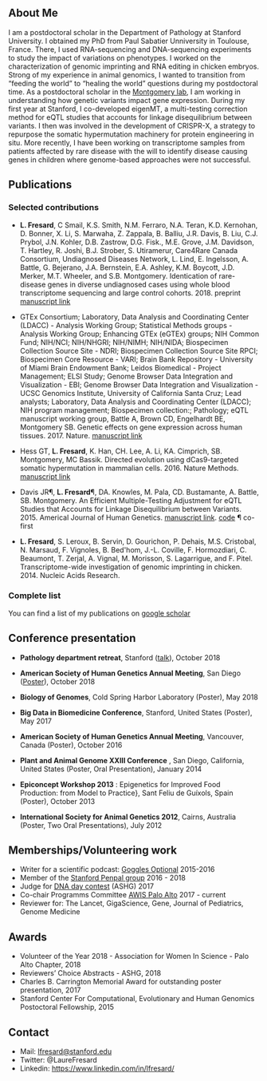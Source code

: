 ## About Me
I am a postdoctoral scholar in the Department of Pathology at Stanford University. I obtained my PhD from Paul Sabatier Unniversity in Toulouse, France. There, I used RNA-sequencing and DNA-sequencing experiments to study the impact of variations on phenotypes. I worked on the characterization of genomic imprinting and RNA editing in chicken embryos. 
Strong of my experience in animal genomics, I wanted to transition from “feeding the world” to “healing the world” questions during my postdoctoral time. As a postdoctoral scholar in the [Montgomery lab](http://montgomerylab.stanford.edu/), I am working in understanding how genetic variants impact gene expression. During my first year at Stanford, I co-developed eigenMT, a multi-testing correction method for eQTL studies that accounts for linkage disequilibrium between variants. I then was involved in the development of CRISPR-X, a strategy to repurpose the somatic hypermutation machinery for protein engineering in situ.
More recently, I have been working on transcriptome samples from patients affected by rare disease with the will to identify disease causing genes in children where genome-based approaches were not successful.


## Publications

### Selected contributions
* **L. Fresard**, C Smail, K.S. Smith, N.M. Ferraro, N.A. Teran, K.D. Kernohan, D. Bonner, X. Li, S. Marwaha, Z. Zappala, B. Balliu, J.R. Davis, B. Liu, C.J. Prybol, J.N. Kohler, D.B. Zastrow, D.G. Fisk., M.E. Grove, J.M. Davidson, T. Hartley, R. Joshi, B.J. Strober, S. Utiramerur, Care4Rare Canada Consortium, Undiagnosed Diseases Network, L. Lind, E. Ingelsson, A. Battle, G. Bejerano, J.A. Bernstein, E.A. Ashley, K.M. Boycott, J.D. Merker, M.T. Wheeler, and S.B. Montgomery. Identication of rare-disease genes in diverse undiagnosed cases using whole blood transcriptome sequencing and large control cohorts. 2018. preprint [manuscript link](https://www.biorxiv.org/content/10.1101/408492v1)

* GTEx Consortium; Laboratory, Data Analysis and Coordinating Center (LDACC) - Analysis Working Group; Statistical Methods groups - Analysis Working Group; Enhancing GTEx (eGTEx) groups; NIH Common Fund; NIH/NCI; NIH/NHGRI; NIH/NIMH; NIH/NIDA; Biospecimen Collection Source Site - NDRI; Biospecimen Collection Source Site RPCI; Biospecimen Core Resource - VARI; Brain Bank Repository - University of Miami Brain Endowment Bank; Leidos Biomedical - Project Management; ELSI Study; Genome Browser Data Integration and Visualization - EBI; Genome Browser Data Integration and Visualization - UCSC Genomics Institute, University of California Santa Cruz; Lead analysts; Laboratory, Data Analysis and Coordinating Center (LDACC); NIH program management; Biospecimen collection:; Pathology; eQTL manuscript working group, Battle A, Brown CD, Engelhardt BE, Montgomery SB. Genetic effects on gene expression across human tissues. 2017. Nature. [manuscript link](https://www.nature.com/articles/nature24277)

* Hess GT, **L. Fresard**, K. Han, CH. Lee, A. Li, KA. Cimprich, SB. Montgomery, MC Bassik. Directed evolution using dCas9-targeted somatic hypermutation in mammalian cells. 2016. Nature Methods. [manuscript link](https://www.nature.com/articles/nmeth.4038)

* Davis JR¶, **L. Fresard**¶, DA. Knowles, M. Pala, CD. Bustamante, A. Battle, SB. Montgomery.  An Efficient Multiple-Testing Adjustment for eQTL Studies that Accounts for Linkage Disequilibrium between Variants. 2015. Americal Journal of Human Genetics. 
[manuscript link](https://www.cell.com/ajhg/fulltext/S0002-9297(15)00492-9).
[code](https://github.com/joed3/eigenMT)
¶ co-first

* **L. Fresard**, S. Leroux, B. Servin, D. Gourichon, P. Dehais, M.S. Cristobal, N. Marsaud, F. Vignoles, B. Bed'hom, J.-L. Coville, F. Hormozdiari, C. Beaumont, T. Zerjal, A. Vignal, M. Morisson, S. Lagarrigue, and F. Pitel. Transcriptome-wide investigation of genomic imprinting in chicken. 2014. Nucleic Acids Research.

### Complete list
You can find a list of my publications on [google scholar](https://scholar.google.com/citations?user=7keeHFQAAAAJ&hl=en)


## Conference presentation

* **Pathology department retreat**, Stanford ([talk](https://github.com/lfresard/talks-posters/blob/master/2018-10_pathology_retreat.pdf)), October 2018

* **American Society of Human Genetics Annual Meeting**, San Diego ([Poster](https://github.com/lfresard/talks-posters/blob/master/2018_ASHG_POSTER_lfresard_final.pdf)), October 2018

* **Biology of Genomes**, Cold Spring Harbor Laboratory (Poster), May 2018

* **Big Data in Biomedicine Conference**, Stanford, United States (Poster), May 2017

* **American Society of Human Genetics Annual Meeting**, Vancouver, Canada (Poster), October 2016

* **Plant and Animal Genome XXIII Conference** , San Diego, California, United States (Poster, Oral Presentation), January 2014

* **Epiconcept Workshop 2013** : Epigenetics for Improved Food Production: from Model to Practice}, Sant Feliu de Guíxols, Spain (Poster), October 2013


* **International Society for Animal Genetics 2012**, Cairns, Australia (Poster, Two Oral Presentations), July 2012


## Memberships/Volunteering work

*  Writer for a scientific podcast: [Goggles Optional](http://gogglesoptional.com/)  2015-2016
* Member of the [Stanford Penpal group](https://www.stanfordsciencepenpals.com/) 2016 - 2018
* Judge for [DNA day contest](https://www.ashg.org/education/dnaday.shtml) (ASHG) 2017
* Co-chair Programms Committee [AWIS Palo Alto](http://pa-awis.weebly.com/) 2017 - current
* Reviewer for: The Lancet, GigaScience, Gene, Journal of Pediatrics, Genome Medicine


## Awards
* Volunteer of the Year 2018 - Association for Women In Science - Palo Alto Chapter, 2018
* Reviewers’ Choice Abstracts - ASHG, 2018
* Charles B. Carrington Memorial Award for outstanding poster presentation, 2017
* Stanford Center For Computational, Evolutionary and Human Genomics Postoctoral Fellowship, 2015


## Contact

* Mail: <lfresard@stanford.edu>
* Twitter: @LaureFresard
* Linkedin: https://www.linkedin.com/in/lfresard/


